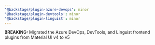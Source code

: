 ```yaml
---
'@backstage/plugin-azure-devops': minor
'@backstage/plugin-devtools': minor
'@backstage/plugin-linguist': minor
---
```


**BREAKING:** Migrated the Azure DevOps, DevTools, and Linguist frontend plugins from Material UI v4 to v5
